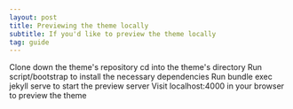 ```yaml
---
layout: post
title: Previewing the theme locally
subtitle: If you'd like to preview the theme locally
tag: guide
---
```

Clone down the theme's repository
cd into the theme's directory
Run script/bootstrap to install the necessary dependencies
Run bundle exec jekyll serve to start the preview server
Visit localhost:4000 in your browser to preview the theme
